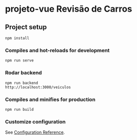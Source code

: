 # projeto-vue Revisão de Carros

## Project setup
```
npm install
```

### Compiles and hot-reloads for development
```
npm run serve
```

### Rodar backend
```
npm run backend
http://localhost:3000/veiculos
```

### Compiles and minifies for production
```
npm run build
```

### Customize configuration
See [Configuration Reference](https://cli.vuejs.org/config/).
